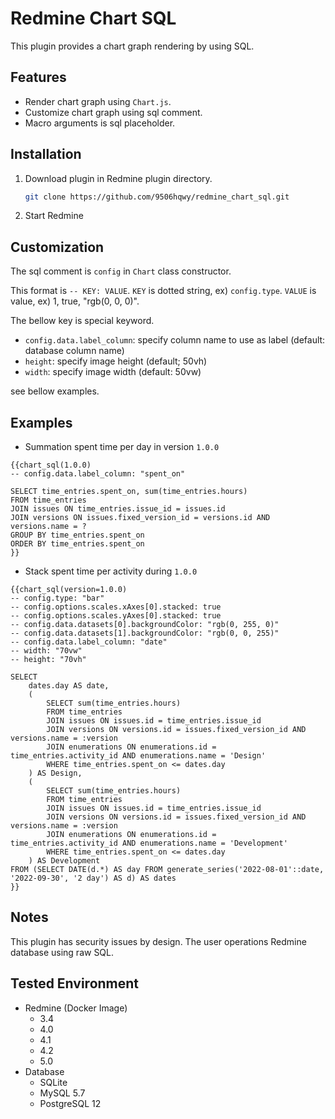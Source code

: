 # Redmine Chart SQL

This plugin provides a chart graph rendering by using SQL.

## Features

- Render chart graph using `Chart.js`.
- Customize chart graph using sql comment.
- Macro arguments is sql placeholder.

## Installation

1. Download plugin in Redmine plugin directory.
   ```sh
   git clone https://github.com/9506hqwy/redmine_chart_sql.git
   ```
2. Start Redmine

## Customization

The sql comment is `config` in `Chart` class constructor.

This format is `-- KEY: VALUE`.
`KEY` is dotted string, ex) `config.type`.
`VALUE` is value, ex) 1, true, "rgb(0, 0, 0)".

The bellow key is special keyword.

- `config.data.label_column`: specify column name to use as label (default: database column name)
- `height`: specify image height (default; 50vh)
- `width`: specify image width (default: 50vw)

see bellow examples.

## Examples

- Summation spent time per day in version `1.0.0`

```
{{chart_sql(1.0.0)
-- config.data.label_column: "spent_on"

SELECT time_entries.spent_on, sum(time_entries.hours)
FROM time_entries
JOIN issues ON time_entries.issue_id = issues.id
JOIN versions ON issues.fixed_version_id = versions.id AND versions.name = ?
GROUP BY time_entries.spent_on
ORDER BY time_entries.spent_on
}}
```

- Stack spent time per activity during `1.0.0`

```
{{chart_sql(version=1.0.0)
-- config.type: "bar"
-- config.options.scales.xAxes[0].stacked: true
-- config.options.scales.yAxes[0].stacked: true
-- config.data.datasets[0].backgroundColor: "rgb(0, 255, 0)"
-- config.data.datasets[1].backgroundColor: "rgb(0, 0, 255)"
-- config.data.label_column: "date"
-- width: "70vw"
-- height: "70vh"

SELECT
    dates.day AS date,
    (
        SELECT sum(time_entries.hours)
        FROM time_entries
        JOIN issues ON issues.id = time_entries.issue_id
        JOIN versions ON versions.id = issues.fixed_version_id AND versions.name = :version
        JOIN enumerations ON enumerations.id = time_entries.activity_id AND enumerations.name = 'Design'
        WHERE time_entries.spent_on <= dates.day
    ) AS Design,
    (
        SELECT sum(time_entries.hours)
        FROM time_entries
        JOIN issues ON issues.id = time_entries.issue_id
        JOIN versions ON versions.id = issues.fixed_version_id AND versions.name = :version
        JOIN enumerations ON enumerations.id = time_entries.activity_id AND enumerations.name = 'Development'
        WHERE time_entries.spent_on <= dates.day
    ) AS Development
FROM (SELECT DATE(d.*) AS day FROM generate_series('2022-08-01'::date, '2022-09-30', '2 day') AS d) AS dates
}}
```

## Notes

This plugin has security issues by design.
The user operations Redmine database using raw SQL.

## Tested Environment

* Redmine (Docker Image)
  * 3.4
  * 4.0
  * 4.1
  * 4.2
  * 5.0
* Database
  * SQLite
  * MySQL 5.7
  * PostgreSQL 12